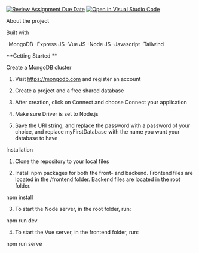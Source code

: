 [![Review Assignment Due Date](https://classroom.github.com/assets/deadline-readme-button-24ddc0f5d75046c5622901739e7c5dd533143b0c8e959d652212380cedb1ea36.svg)](https://classroom.github.com/a/UfuEq6Ma)
[![Open in Visual Studio Code](https://classroom.github.com/assets/open-in-vscode-718a45dd9cf7e7f842a935f5ebbe5719a5e09af4491e668f4dbf3b35d5cca122.svg)](https://classroom.github.com/online_ide?assignment_repo_id=11878035&assignment_repo_type=AssignmentRepo)


About the project 

Built with

-MongoDB
-Express JS
-Vue JS
-Node JS 
-Javascript
-Tailwind




**Getting Started **

Create a MongoDB cluster 

1. Visit https://mongodb.com and register an account

2. Create a project and a free shared database

3. After creation, click on Connect and choose Connect your application

4. Make sure Driver is set to Node.js

5. Save the URI string, and replace the password with a password of your choice, and replace myFirstDatabase with the name you want your database to have


Installation

1. Clone the repository to your local files

2. Install npm packages for both the front- and backend. Frontend files are located in the /frontend folder. Backend files are located in the root folder.

npm install

3. To start the Node server, in the root folder, run:

npm run dev

4. To start the Vue server, in the frontend folder, run:

npm run serve